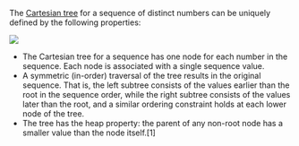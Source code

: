 

The [Cartesian tree](https://en.wikipedia.org/wiki/Cartesian_tree) for a sequence of distinct numbers can be uniquely defined by the following properties:

![](https://upload.wikimedia.org/wikipedia/commons/thumb/d/d5/Cartesian_tree.svg/240px-Cartesian_tree.svg.png)

- The Cartesian tree for a sequence has one node for each number in the sequence. Each node is associated with a single sequence value.
- A symmetric (in-order) traversal of the tree results in the original sequence. That is, the left subtree consists of the values earlier than the root in the sequence order, while the right subtree consists of the values later than the root, and a similar ordering constraint holds at each lower node of the tree.
- The tree has the heap property: the parent of any non-root node has a smaller value than the node itself.[1]
